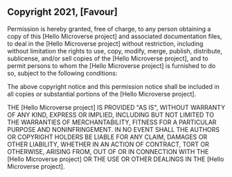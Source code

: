 ## Copyright 2021, [Favour]

Permission is hereby granted, free of charge, to any person obtaining a copy of this [Hello Microverse project] and associated documentation files, to deal in the [Hello Microverse project] without restriction, including without limitation the rights to use, copy, modify, merge, publish, distribute, sublicense, and/or sell copies of the [Hello Microverse project], and to permit persons to whom the [Hello Microverse project] is furnished to do so, subject to the following conditions:

The above copyright notice and this permission notice shall be included in all copies or substantial portions of the [Hello Microverse project].

THE [Hello Microverse project] IS PROVIDED "AS IS", WITHOUT WARRANTY OF ANY KIND, EXPRESS OR IMPLIED, INCLUDING BUT NOT LIMITED TO THE WARRANTIES OF MERCHANTABILITY, FITNESS FOR A PARTICULAR PURPOSE AND NONINFRINGEMENT. IN NO EVENT SHALL THE AUTHORS OR COPYRIGHT HOLDERS BE LIABLE FOR ANY CLAIM, DAMAGES OR OTHER LIABILITY, WHETHER IN AN ACTION OF CONTRACT, TORT OR OTHERWISE, ARISING FROM, OUT OF OR IN CONNECTION WITH THE [Hello Microverse project] OR THE USE OR OTHER DEALINGS IN THE [Hello Microverse project].
